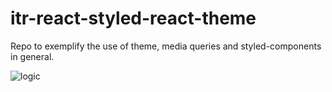 # itr-react-styled-react-theme

Repo to exemplify the use of theme, media queries and styled-components in general.

![logic]( http://www.itreverie.com/githubimages/itr-react-styled-react-theme-v1.png)
